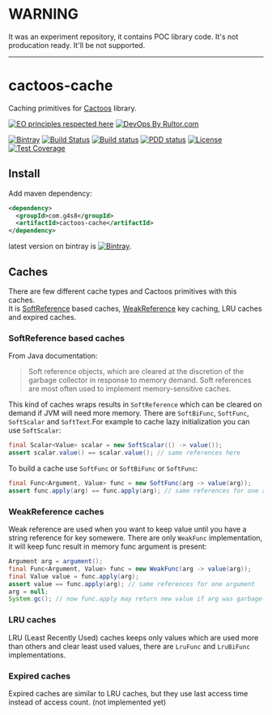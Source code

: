 # WARNING

It was an experiment repository, it contains POC library code. It's not producation ready. It'll be not supported.

---

# cactoos-cache
Caching primitives for [Cactoos](https://github.com/yegor256/cactoos) library.

[![EO principles respected here](http://www.elegantobjects.org/badge.svg)](http://www.elegantobjects.org)
[![DevOps By Rultor.com](http://www.rultor.com/b/g4s8/cactoos-cache)](http://www.rultor.com/p/g4s8/cactoos-cache)

[![Bintray](https://api.bintray.com/packages/g4s8/mvn/com.g4s8.cactoos-cache/images/download.svg)](https://bintray.com/g4s8/mvn/com.g4s8.cactoos-cache/_latestVersion)
[![Build Status](https://img.shields.io/travis/g4s8/cactoos-cache.svg?style=flat-square)](https://travis-ci.org/g4s8/cactoos-cache)
[![Build status](https://ci.appveyor.com/api/projects/status/ahhde7mposa3ra9w?svg=true)](https://ci.appveyor.com/project/g4s8/cactoos-cache)
[![PDD status](http://www.0pdd.com/svg?name=g4s8/cactoos-cache)](http://www.0pdd.com/p?name=g4s8/cactoos-cache)
[![License](https://img.shields.io/github/license/g4s8/cactoos-cache.svg?style=flat-square)](https://github.com/g4s8/cactoos-cache/blob/master/LICENSE)
[![Test Coverage](https://img.shields.io/codecov/c/github/g4s8/cactoos-cache.svg?style=flat-square)](https://codecov.io/github/g4s8/cactoos-cache?branch=master)

## Install
Add maven dependency:
```xml
<dependency>
  <groupId>com.g4s8</groupId>
  <artifactId>cactoos-cache</artifactId>
</dependency>
```
latest version on bintray is [![Bintray](https://api.bintray.com/packages/g4s8/mvn/com.g4s8.cactoos-cache/images/download.svg)](https://bintray.com/g4s8/mvn/com.g4s8.cactoos-cache/_latestVersion).

## Caches
There are few different cache types and Cactoos primitives with this caches.<br/>
It is [SoftReference](https://docs.oracle.com/javase/7/docs/api/java/lang/ref/SoftReference.html) based caches,
[WeakReference](https://docs.oracle.com/javase/7/docs/api/java/lang/ref/WeakReference.html) key caching,
LRU caches and expired caches.

### SoftReference based caches
From Java documentation:
> Soft reference objects, which are cleared at the discretion of the garbage collector in response to memory demand. Soft references are most often used to implement memory-sensitive caches. 

This kind of caches wraps results in `SoftReference` which can be cleared on demand if JVM will need more memory.
There are `SoftBiFunc`, `SoftFunc`, `SoftScalar` and `SoftText`.For example to cache lazy initialization you can
use `SoftScalar`:
```java
final Scalar<Value> scalar = new SoftScalar(() -> value());
assert scalar.value() == scalar.value(); // same references here
```

To build a cache use `SoftFunc` or `SoftBiFunc` or `SoftFunc`:
```java
final Func<Argument, Value> func = new SoftFunc(arg -> value(arg));
assert func.apply(arg) == func.apply(arg); // same references for one argument
```

### WeakReference caches
Weak reference are used when you want to keep value until you have a string reference for key somewere.
There are only `WeakFunc` implementation, it will keep func result in memory func argument is present:
```java
Argument arg = argument();
final Func<Argument, Value> func = new WeakFunc(arg -> value(arg));
final Value value = func.apply(arg);
assert value == func.apply(arg); // same references for one argument
arg = null;
System.gc(); // now func.apply may return new value if arg was garbage-collected. 
```

### LRU caches
LRU (Least Recently Used) caches keeps only values which are used more than others and clear least used values, there are
`LruFunc` and `LruBiFunc` implementations.

### Expired caches
Expired caches are similar to LRU caches, but they use last access time instead of access count. (not implemented yet)
